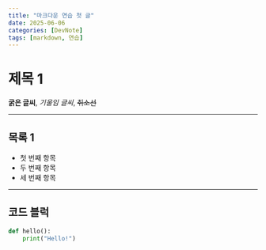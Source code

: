 ```yaml
---
title: "마크다운 연습 첫 글"
date: 2025-06-06
categories: [DevNote]
tags: [markdown, 연습]
---
```


# 제목 1

 **굵은 글씨**, _기울임 글씨_, ~~취소선~~

---

## 목록 1

- 첫 번째 항목
- 두 번째 항목
- 세 번째 항목

---

##  코드 블럭 

```python
def hello():
    print("Hello!")
